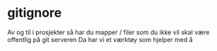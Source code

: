# gitignore

Av og til i prosjekter så har du mapper / filer som du ikke vil skal være offentlig på git serveren
Da har vi et værktøy som hjelper med å 